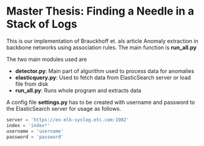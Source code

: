 # Master Thesis: Finding a Needle in a Stack of Logs

This is our implementation of Brauckhoff et. als article Anomaly extraction in backbone networks using association rules. The main function is __run_all.py__

The two main modules used are 
- __detector.py__: Main part of algorithm used to process data for anomalies
- __elasticquery.py__: Used to fetch data from ElasticSearch server or load file from disk
- __run_all.py__: Runs whole program and extracts data

A config file __settings.py__ has to be created with username and password to the ElasticSearch server for usage as follows.

```python
server = 'https://es-elk-syslog.etc.com:1982'
index = 'index*'
username = 'username'
password = 'password'
```

